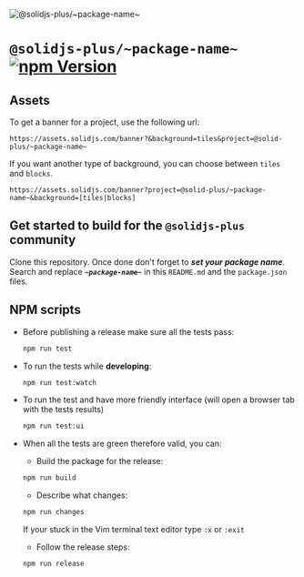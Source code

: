 ![@solidjs-plus/~package-name~](https://assets.solidjs.com/banner?&background=tiles&project=@solidjs-plus/~package-name~)

# `@solidjs-plus/~package-name~` [![npm Version](https://img.shields.io/npm/v/@solid-plus/~package-name~.svg?style=flat-square)](https://www.npmjs.org/package/@solidjs-plus/~package-name~)

## Assets

To get a banner for a project, use the following url:

`https://assets.solidjs.com/banner?&background=tiles&project=@solid-plus/~package-name~`

If you want another type of background, you can choose between `tiles` and `blocks`.

`https://assets.solidjs.com/banner?project=@solid-plus/~package-name~&background=[tiles|blocks]`

## Get started to build for the `@solidjs-plus` community

Clone this repository. Once done don't forget to _**set your package name**_.
Search and replace _**`~package-name~`**_ in this `README.md` and the `package.json` files.

## NPM scripts

- Before publishing a release make sure all the tests pass:

  ```sh
  npm run test
  ```

- To run the tests while **developing**:

  ```sh
  npm run test:watch
  ```

- To run the test and have more friendly interface (will open a browser tab with the tests results)

  ```sh
  npm run test:ui
  ```

- When all the tests are green therefore valid, you can:

  - Build the package for the release:

  ```sh
  npm run build
  ```

  - Describe what changes:

  ```sh
  npm run changes
  ```

  If your stuck in the Vim terminal text editor type `:x` or `:exit`

  - Follow the release steps:

  ```sh
  npm run release
  ```
